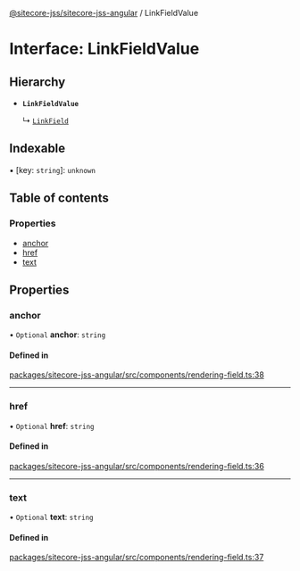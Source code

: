 [@sitecore-jss/sitecore-jss-angular](../README.md) / LinkFieldValue

# Interface: LinkFieldValue

## Hierarchy

- **`LinkFieldValue`**

  ↳ [`LinkField`](LinkField.md)

## Indexable

▪ [key: `string`]: `unknown`

## Table of contents

### Properties

- [anchor](LinkFieldValue.md#anchor)
- [href](LinkFieldValue.md#href)
- [text](LinkFieldValue.md#text)

## Properties

### anchor

• `Optional` **anchor**: `string`

#### Defined in

[packages/sitecore-jss-angular/src/components/rendering-field.ts:38](https://github.com/Sitecore/jss/blob/05849806a/packages/sitecore-jss-angular/src/components/rendering-field.ts#L38)

___

### href

• `Optional` **href**: `string`

#### Defined in

[packages/sitecore-jss-angular/src/components/rendering-field.ts:36](https://github.com/Sitecore/jss/blob/05849806a/packages/sitecore-jss-angular/src/components/rendering-field.ts#L36)

___

### text

• `Optional` **text**: `string`

#### Defined in

[packages/sitecore-jss-angular/src/components/rendering-field.ts:37](https://github.com/Sitecore/jss/blob/05849806a/packages/sitecore-jss-angular/src/components/rendering-field.ts#L37)
